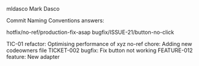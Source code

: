 mldasco Mark Dasco

Commit Naming Conventions answers:

hotfix/no-ref/production-fix-asap
bugfix/ISSUE-21/button-no-click

TIC-01 refactor: Optimising performance of xyz
no-ref chore: Adding new codeowners file
TICKET-002 bugfix: Fix button not working
FEATURE-012 feature: New adapter